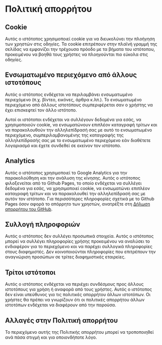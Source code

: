 # Πολιτική απορρήτου

## Cookie

Αυτός ο ιστότοπος χρησιμοποιεί cookie για να διευκολύνει την πλοήγηση των χρηστών στις οδηγίες. Τα cookie επιτρέπουν στην πλαϊνή γραμμή της σελίδας να εμφανίζει την τρέχουσα πρόοδο με τα βήματα του ιστότοπου, προκειμένου να βοηθά τους χρήστες να πλοηγούνται πιο εύκολα στις οδηγίες.

## Ενσωματωμένο περιεχόμενο από άλλους ιστοτόπους

Αυτός ο ιστότοπος ενδέχεται να περιλαμβάνει ενσωματωμένο περιεχόμενο (π.χ. βίντεο, εικόνες, άρθρα κ.λπ.). Το ενσωματωμένο περιεχόμενο από άλλους ιστοτόπους συμπεριφέρεται σαν ο χρήστης να έχει επισκεφτεί τον άλλο ιστότοπο.

Αυτοί οι ιστότοποι ενδέχεται να συλλέγουν δεδομένα για εσάς, να χρησιμοποιούν cookie, να ενσωματώνουν επιπλέον καταγραφή τρίτων και να παρακολουθούν την αλληλεπίδρασή σας με αυτό το ενσωματωμένο περιεχόμενο, συμπεριλαμβανομένης της καταγραφής της αλληλεπίδρασής σας με το ενσωματωμένο περιεχόμενο εάν διαθέτετε λογαριασμό και έχετε συνδεθεί σε εκείνον τον ιστότοπο.

## Analytics

Αυτός ο ιστότοπος χρησιμοποιεί το Google Analytics για την παρακολούθηση και την ανάλυση της κίνησης. Αυτός ο ιστότοπος φιλοξενείται από το Github Pages, το οποίο ενδέχεται να συλλέγει δεδομένα για εσάς, να χρησιμοποιεί cookie, να ενσωματώνει επιπλέον καταγραφή τρίτων και να παρακολουθεί την αλληλεπίδρασή σας με αυτόν τον ιστότοπο. Για περισσότερες πληροφορίες σχετικά με το Github Pages όσον αφορά το απόρρητο των χρηστών, ανατρέξτε στη [Δήλωση απορρήτου του GitHub](https://help.github.com/en/articles/github-privacy-statement).

## Συλλογή πληροφοριών

Αυτός ο ιστότοπος δεν συλλέγει προσωπικά στοιχεία. Αυτός ο ιστότοπος μπορεί να συλλέγει πληροφορίες χρήσης προκειμένου να αναλύσει το ενδιαφέρον για το περιεχόμενο και να παρέχει συλλογικά πληροφορίες στους διαφημιστές. Δεν κοινοποιούνται πληροφορίες που επιτρέπουν την αναγνώριση προσώπων σε τρίτες διαφημιστικές εταιρείες.

## Τρίτοι ιστότοποι

Αυτός ο ιστότοπος ενδέχεται να περιέχει συνδέσμους προς άλλους ιστοτόπους για χρήση ή αναφορά από τους χρήστες. Αυτός ο ιστότοπος δεν είναι υπεύθυνος για τις πολιτικές απορρήτου άλλων ιστοτόπων. Οι χρήστες θα πρέπει να γνωρίζουν ότι οι πολιτικές απορρήτου άλλων ιστοτόπων ενδέχεται να διαφέρουν από την παρούσα.

## Αλλαγές στην Πολιτική απορρήτου

Το περιεχόμενο αυτής της Πολιτικής απορρήτου μπορεί να τροποποιηθεί ανά πάσα στιγμή και για οποιονδήποτε λόγο.
